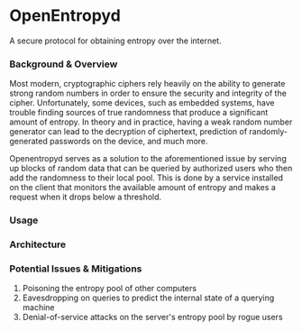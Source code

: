 # OpenEntropyd
A secure protocol for obtaining entropy over the internet.

### Background & Overview
Most modern, cryptographic ciphers rely heavily on the ability to generate strong random numbers in order to ensure the security and integrity of the cipher. Unfortunately, some devices, such as embedded systems, have trouble finding sources of true randomness that produce a significant amount of entropy. In theory and in practice, having a weak random number generator can lead to the decryption of ciphertext, prediction of randomly-generated passwords on the device, and much more.

Openentropyd serves as a solution to the aforementioned issue by serving up blocks of random data that can be queried by authorized users who then add the randomness to their local pool. This is done by a service installed on the client that monitors the available amount of entropy and makes a request when it drops below a threshold.

### Usage
### Architecture

### Potential Issues & Mitigations

1. Poisoning the entropy pool of other computers
2. Eavesdropping on queries to predict the internal state of a querying machine
3. Denial-of-service attacks on the server's entropy pool by rogue users
